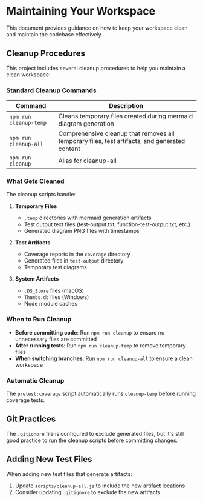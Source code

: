 # Maintaining Your Workspace

This document provides guidance on how to keep your workspace clean and maintain the codebase effectively.

## Cleanup Procedures

This project includes several cleanup procedures to help you maintain a clean workspace:

### Standard Cleanup Commands

| Command | Description |
|---------|-------------|
| `npm run cleanup-temp` | Cleans temporary files created during mermaid diagram generation |
| `npm run cleanup-all` | Comprehensive cleanup that removes all temporary files, test artifacts, and generated content |
| `npm run cleanup` | Alias for cleanup-all |

### What Gets Cleaned

The cleanup scripts handle:

1. **Temporary Files**
   - `.temp` directories with mermaid generation artifacts
   - Test output text files (test-output.txt, function-test-output.txt, etc.)
   - Generated diagram PNG files with timestamps

2. **Test Artifacts**
   - Coverage reports in the `coverage` directory
   - Generated files in `test-output` directory
   - Temporary test diagrams

3. **System Artifacts**
   - `.DS_Store` files (macOS)
   - `Thumbs.db` files (Windows)
   - Node module caches

### When to Run Cleanup

- **Before committing code**: Run `npm run cleanup` to ensure no unnecessary files are committed
- **After running tests**: Run `npm run cleanup-temp` to remove temporary files
- **When switching branches**: Run `npm run cleanup-all` to ensure a clean workspace

### Automatic Cleanup

The `pretest:coverage` script automatically runs `cleanup-temp` before running coverage tests.

## Git Practices

The `.gitignore` file is configured to exclude generated files, but it's still good practice to run
the cleanup scripts before committing changes.

## Adding New Test Files

When adding new test files that generate artifacts:

1. Update `scripts/cleanup-all.js` to include the new artifact locations
2. Consider updating `.gitignore` to exclude the new artifacts
